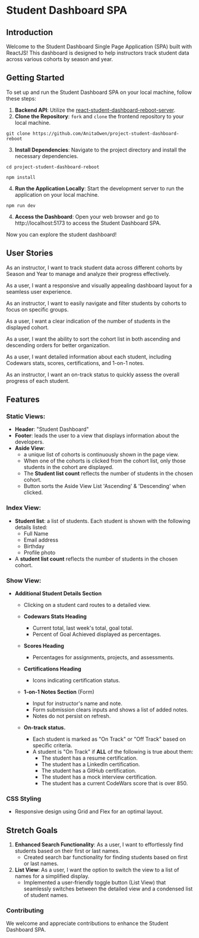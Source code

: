 # Student Dashboard SPA

## Introduction
Welcome to the Student Dashboard Single Page Application (SPA) built with ReactJS! This dashboard is designed to help instructors track student data across various cohorts by season and year.

## Getting Started
To set up and run the Student Dashboard SPA on your local machine, follow these steps:

1. **Backend API**: Utilize the [react-student-dashboard-reboot-server](https://github.com/10-3-pursuit/project-student-dashboard-reboot-server).
2. **Clone the Repository**: `fork` and `clone` the frontend repository to your local machine.

```
git clone https://github.com/AnitaOwen/project-student-dashboard-reboot
```

3. **Install Dependencies**: Navigate to the project directory and install the necessary dependencies.
```
cd project-student-dashboard-reboot

npm install
```
4. **Run the Application Locally**: Start the development server to run the application on your local machine.
```
npm run dev
```
4. **Access the Dashboard**: Open your web browser and go to http://localhost:5173 to access the Student Dashboard SPA.

Now you can explore the student dashboard!

## User Stories
As an instructor, I want to track student data across different cohorts by Season and Year to manage and analyze their progress effectively.

As a user, I want a responsive and visually appealing dashboard layout for a seamless user experience.

As an instructor, I want to easily navigate and filter students by cohorts to focus on specific groups.

As a user, I want a clear indication of the number of students in the displayed cohort.

As a user, I want the ability to sort the cohort list in both ascending and descending orders for better organization.

As a user, I want detailed information about each student, including Codewars stats, scores, certifications, and 1-on-1 notes.

As an instructor, I want an on-track status to quickly assess the overall progress of each student.

## Features

### Static Views: 
- **Header**: "Student Dashboard"
- **Footer**: leads the user to a view that displays information about the developers. 
- **Aside View**:
    - a unique list of cohorts is continuously shown in the page view.
    - When one of the cohorts is clicked from the cohort list, only those students in the cohort are displayed.
    - The **Student list count** reflects the number of students in the chosen cohort.
    - Button sorts the Aside View List 'Ascending' & 'Descending' when clicked. 


### Index View:

- **Student list**: a list of students. Each student is shown with the following details listed:
   - Full Name
   - Email address
   - Birthday
   - Profile photo
-  A **student list count** reflects the number of students in the chosen cohort.


### Show View:

- **Additional Student Details Section**
    - Clicking on a student card routes to a detailed view.

    - **Codewars Stats Heading**
        - Current total, last week's total, goal total.
        - Percent of Goal Achieved displayed as percentages.

    - **Scores Heading** 
        - Percentages for assignments, projects, and assessments.

    - **Certifications Heading**
        - Icons indicating certification status.

    - **1-on-1 Notes Section** (Form)
        - Input for instructor's name and note.
        - Form submission clears inputs and shows a list of added notes.
        - Notes do not persist on refresh.

    - **On-track status.** 
        - Each student is marked as "On Track" or "Off Track" based on specific criteria.
        - A student is "On Track" if **ALL** of the following is true about them:
            - The student has a resume certification.
            - The student has a LinkedIn certification.
            - The student has a GitHub certification.
            - The student has a mock interview certification. 
            - The student has a current CodeWars score that is over 850.

 ### CSS Styling
- Responsive design using Grid and Flex for an optimal layout.


## Stretch Goals
1.  **Enhanced Search Functionality**: As a user, I want to effortlessly find students based on their first or last names.
    - Created search bar functionality for finding students based on first or last names.
2. **List View**: As a user, I want the option to switch the view to a list of names for a simplified display. 
    - Implemented a user-friendly toggle button (List View) that seamlessly switches between the detailed view and a condensed list of student names.

### Contributing
We welcome and appreciate contributions to enhance the Student Dashboard SPA.